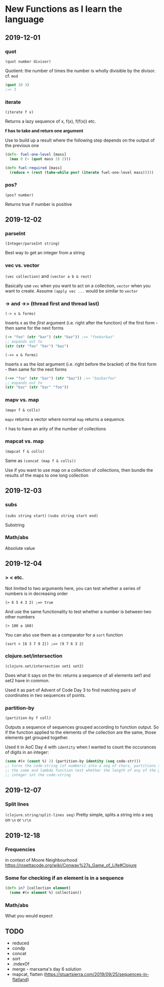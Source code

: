 # New Functions as I learn the language

## 2019-12-01

### quot
`(quot number divisor)`

Quotient: the number of times the number is wholly divisible by the divisor. cf. `mod`

```clj
(quot 10 3)
;=> 3
```

### iterate
`(iterate f x)`

Returns a lazy sequence of x, f(x), f(f(x)) etc.

__f has to take and return one argument__

Use to build up a result where the following step depends on the output of the previous one

```clj
(defn- fuel-one-level [mass]
  (max 0 (- (quot mass 3) 2)))

(defn fuel-required [mass]
  (reduce + (rest (take-while pos? (iterate fuel-one-level mass)))))
```

### pos?
`(pos? number)`

Returns true if number is positive

## 2019-12-02

### parseInt
`(Integer/parseInt string)`

Best way to get an integer from a string

### vec vs. vector
`(vec collection)` and `(vector a b & rest)`

Basically use `vec` when you want to act on a collection, `vector` when you
 want to create. Assume `(apply vec ...` would be similar to `vector`

### -> and ->> (thread first and thread last)
`(-> x & forms)` 

Inserts x as the _first_ argument (i.e. right after the function) of the
 first form - then same for the next forms
 
```clj
(-> "foo" (str "bar") (str "baz")) ;=> "foobarbaz"
;; expands out to
(str (str "foo" "bar") "baz")
```

`(->> x & forms)`

Inserts x as the _last_ argument (i.e. right before the bracket) of the
 first form - then same for the next forms
 
```clj
(->> "foo" (str "bar") (str "baz")) ;=> "bazbarfoo"
;; expands out to
(str "baz" (str "bar" "foo"))
```

###  mapv vs. map
`(mapv f & colls)`

`mapv` returns a vector where normal `map` returns a sequence.

`f` has to have an arity of the number of collections

### mapcat vs. map
`(mapcat f & colls)`

Same as `(concat (map f & colls))`

Use if you want to use map on a collection of collections, then bundle the
 results of the maps to one long collection

## 2019-12-03
### subs
`(subs string start)` `(subs string start end)`

Substring

### Math/abs

Absolute value

## 2019-12-04
### > < etc.
Not limited to two arguments here, you can test whether a series of numbers is in decreasing order

`(> 6 5 4 3 2) ;=> true`

And use the same functionality to test whether a number is between two other numbers

`(> 100 a 160)`

You can also use them as a comparator for a `sort` function

`(sort > [6 3 7 9 2]) ;=> (9 7 6 3 2)`

### clojure.set/intersection
`(clojure.set/intersection set1 set2)`

Does what it says on the tin: returns a sequence of all elements set1 and set2 have in common.

Used it as part of Advent of Code Day 3 to find matching pairs of coordinates in two sequences of points.

### partition-by

`(partition-by f coll)`

Outputs a sequence of sequences grouped according to function output. So if the function applied to the elements of the collection are the same, those elements get grouped together.

Used it in AoC Day 4 with `identity` when I wanted to count the occurances of digits in an integer:

```clj
(some #(= (count %) 2) (partition-by identity (seq code-str)))
;; turns the code-string (of numbers) into a seq of chars, partitions those into groups of the same char.
;; the some and lambda function test whether the length of any of the groups is equal to 2, implying there is a 'double'
;; integer int the code-string
```

## 2019-12-07

### Split lines
`(clojure.string/split-lines seq)`
Pretty simple, splits a string into a seq on `\n` or `\r\n`

## 2019-12-18

### Frequencies
in context of Moore Neighbourhood
https://rosettacode.org/wiki/Conway%27s_Game_of_Life#Clojure

### Some for checking if an element is in a sequence
```clj
(defn in? [collection element]
  (some #(= element %) collection))
```
### Math/abs
What you would expect




## TODO
* reduced
* condp
* concat
* sort
* .indexOf
* merge - marxama's day 6 solution
* mapcat, flatten (https://stuartsierra.com/2019/09/25/sequences-in-flatland)

